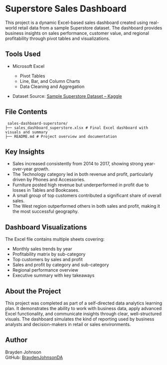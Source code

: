# Superstore Sales Dashboard

This project is a dynamic Excel-based sales dashboard created using real-world retail data from a sample Superstore dataset. The dashboard provides business insights on sales performance, customer value, and regional profitability through pivot tables and visualizations.

## Tools Used

- Microsoft Excel  
  - Pivot Tables  
  - Line, Bar, and Column Charts  
  - Data Cleaning and Aggregation

- Dataset Source: [Sample Superstore Dataset – Kaggle](https://www.kaggle.com/datasets/naveenkumar20bps1137/sample-superstore)

## File Contents

```
 sales-dashboard-superstore/ 
├── sales_dashboard_superstore.xlsx # Final Excel dashboard with visuals and summary
├── README.md # Project overview and documentation

```
## Key Insights

- Sales increased consistently from 2014 to 2017, showing strong year-over-year growth.
- The Technology category led in both revenue and profit, particularly driven by Phones and Accessories.
- Furniture posted high revenue but underperformed in profit due to losses in Tables and Bookcases.
- A small group of top customers contributed a significant share of overall sales.
- The West region outperformed others in both sales and profit, making it the most successful geography.

## Dashboard Visualizations

The Excel file contains multiple sheets covering:

- Monthly sales trends by year  
- Profitability matrix by sub-category  
- Top customers by sales and profit  
- Sales and profit by category and sub-category  
- Regional performance overview  
- Executive summary with key takeaways

## About the Project

This project was completed as part of a self-directed data analytics learning plan. It demonstrates the ability to work with business data, apply advanced Excel functionality, and communicate insights through clear, well-structured visuals. The dashboard simulates the kind of reporting used by business analysts and decision-makers in retail or sales environments.

## Author

Brayden Johnson  
GitHub: [BraydenJohnsonDA](https://github.com/BraydenJohnsonDA)
